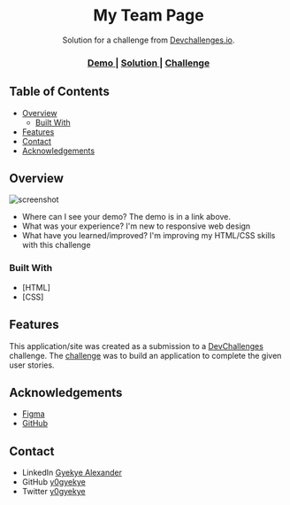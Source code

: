 <h1 align="center">My Team Page</h1>

<div align="center">
   Solution for a challenge from  <a href="http://devchallenges.io" target="_blank">Devchallenges.io</a>.
</div>

<div align="center">
  <h3>
    <a href="https://my-team-page-devchallenges.netlify.app/">
      Demo
    </a>
    <span> | </span>
    <a href="https://my-team-page-devchallenges.netlify.app/">
      Solution
    </a>
    <span> | </span>
    <a href="https://devchallenges.io/challenges/hhmesazsqgKXrTkYkt0U">
      Challenge
    </a>
  </h3>
</div>

<!-- TABLE OF CONTENTS -->

## Table of Contents

- [Overview](#overview)
  - [Built With](#built-with)
- [Features](#features)
- [Contact](#contact)
- [Acknowledgements](#acknowledgements)

<!-- OVERVIEW -->

## Overview

![screenshot](https://github.com/y0gyekye/My-Team-Page/blob/main/screenshot.png)


- Where can I see your demo? The demo is in a link above.
- What was your experience? I'm new to responsive web design
- What have you learned/improved? I'm improving my HTML/CSS skills with this challenge

### Built With

<!-- This section should list any major frameworks that you built your project using. Here are a few examples.-->

- [HTML]
- [CSS]

## Features

<!-- List the features of your application or follow the template. Don't share the figma file here :) -->

This application/site was created as a submission to a [DevChallenges](https://devchallenges.io/challenges) challenge. The [challenge](https://devchallenges.io/challenges/hhmesazsqgKXrTkYkt0U) was to build an application to complete the given user stories.


## Acknowledgements

<!-- This section should list any articles or add-ons/plugins that helps you to complete the project. This is optional but it will help you in the future. For exmpale -->

- [Figma](https://figma.com/)
- [GitHub](https://githum.com/)

## Contact

- LinkedIn [Gyekye Alexander](https://linkedin.com/in/alexander-gyekye-0446a2186)
- GitHub [y0gyekye](https://github.com/y0gyekye)
- Twitter [y0gyekye](https://twitter.com/y0gyekye)

